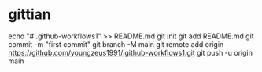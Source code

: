 # gittian
echo "# .github-workflows1" >> README.md
git init
git add README.md
git commit -m "first commit"
git branch -M main
git remote add origin https://github.com/youngzeus1991/.github-workflows1.git
git push -u origin main
